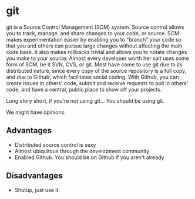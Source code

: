 # git
git is a Source Control Management (SCM) system. Source control allows you to track, manage, and share changes to your code, or source. SCM makes experimentation easier by enabling you to "branch" your code so that you and others can pursue large changes without affecting the main code base. It also makes rollbacks trivial and allows you to notate changes you make to your source. Almost every developer worth her salt uses some form of SCM, be it SVN, CVS, or git. Most have come to use git due to its distributed nature, since every copy of the source repository is a full copy, and due to Github, which facilitates social coding. With Github, you can create issues in others' code, submit and receive requests to pull in others' code, and have a central, public place to show off your projects.

Long story short, if you're not using git... You should be using git.

We might have opinions.

## Advantages
* Distributed source control is sexy
* Almost ubiquitous through the development community
* Enabled Github. You should be on Github if you aren't already

## Disadvantages
* Shutup, just use it.

